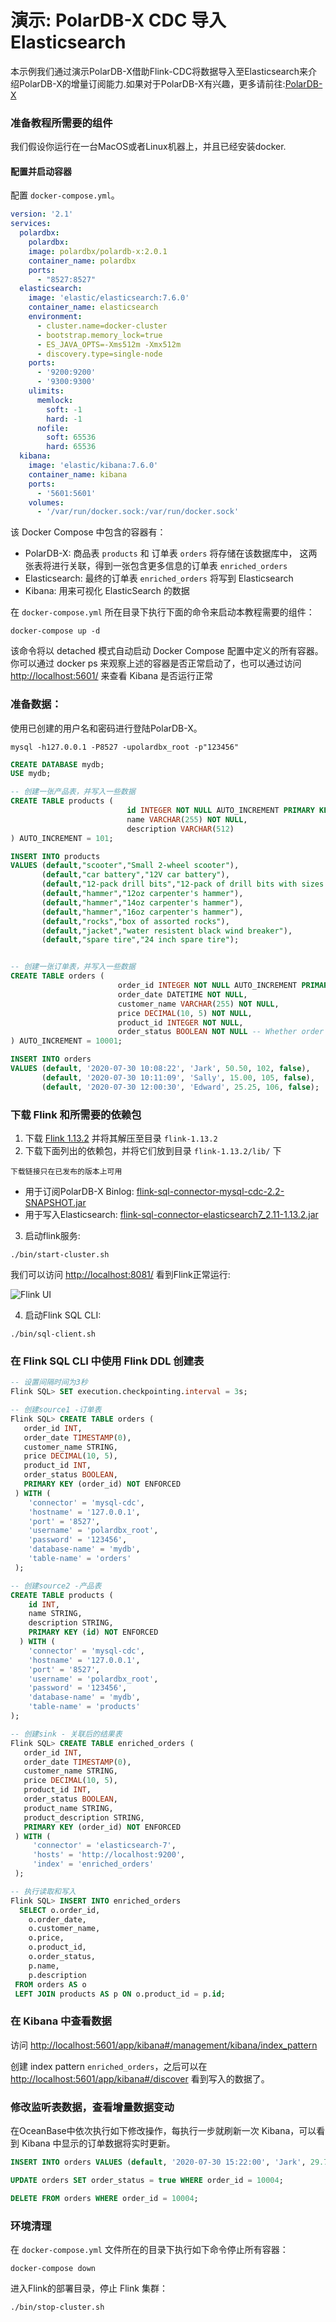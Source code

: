 # 演示: PolarDB-X CDC 导入 Elasticsearch

本示例我们通过演示PolarDB-X借助Flink-CDC将数据导入至Elasticsearch来介绍PolarDB-X的增量订阅能力.如果对于PolarDB-X有兴趣，更多请前往:[PolarDB-X](https://github.com/ApsaraDB/galaxysql)

### 准备教程所需要的组件
我们假设你运行在一台MacOS或者Linux机器上，并且已经安装docker.

#### 配置并启动容器

配置 `docker-compose.yml`。

```yaml
version: '2.1'
services:
  polardbx:
    polardbx:
    image: polardbx/polardb-x:2.0.1
    container_name: polardbx
    ports:
      - "8527:8527"
  elasticsearch:
    image: 'elastic/elasticsearch:7.6.0'
    container_name: elasticsearch
    environment:
      - cluster.name=docker-cluster
      - bootstrap.memory_lock=true
      - ES_JAVA_OPTS=-Xms512m -Xmx512m
      - discovery.type=single-node
    ports:
      - '9200:9200'
      - '9300:9300'
    ulimits:
      memlock:
        soft: -1
        hard: -1
      nofile:
        soft: 65536
        hard: 65536
  kibana:
    image: 'elastic/kibana:7.6.0'
    container_name: kibana
    ports:
      - '5601:5601'
    volumes:
      - '/var/run/docker.sock:/var/run/docker.sock'
```
该 Docker Compose 中包含的容器有：
- PolarDB-X: 商品表 `products` 和 订单表 `orders` 将存储在该数据库中， 这两张表将进行关联，得到一张包含更多信息的订单表 `enriched_orders`
- Elasticsearch: 最终的订单表 `enriched_orders` 将写到 Elasticsearch
- Kibana: 用来可视化 ElasticSearch 的数据

在 `docker-compose.yml` 所在目录下执行下面的命令来启动本教程需要的组件：

```shell
docker-compose up -d
```
该命令将以 detached 模式自动启动 Docker Compose 配置中定义的所有容器。你可以通过 docker ps 来观察上述的容器是否正常启动了，也可以通过访问 [http://localhost:5601/](http://localhost:5601/) 来查看 Kibana 是否运行正常


### 准备数据：

使用已创建的用户名和密码进行登陆PolarDB-X。

```shell
mysql -h127.0.0.1 -P8527 -upolardbx_root -p"123456"
```

```sql
CREATE DATABASE mydb;
USE mydb;

-- 创建一张产品表，并写入一些数据
CREATE TABLE products (
                          id INTEGER NOT NULL AUTO_INCREMENT PRIMARY KEY,
                          name VARCHAR(255) NOT NULL,
                          description VARCHAR(512)
) AUTO_INCREMENT = 101;

INSERT INTO products
VALUES (default,"scooter","Small 2-wheel scooter"),
       (default,"car battery","12V car battery"),
       (default,"12-pack drill bits","12-pack of drill bits with sizes ranging from #40 to #3"),
       (default,"hammer","12oz carpenter's hammer"),
       (default,"hammer","14oz carpenter's hammer"),
       (default,"hammer","16oz carpenter's hammer"),
       (default,"rocks","box of assorted rocks"),
       (default,"jacket","water resistent black wind breaker"),
       (default,"spare tire","24 inch spare tire");


-- 创建一张订单表，并写入一些数据
CREATE TABLE orders (
                        order_id INTEGER NOT NULL AUTO_INCREMENT PRIMARY KEY,
                        order_date DATETIME NOT NULL,
                        customer_name VARCHAR(255) NOT NULL,
                        price DECIMAL(10, 5) NOT NULL,
                        product_id INTEGER NOT NULL,
                        order_status BOOLEAN NOT NULL -- Whether order has been placed
) AUTO_INCREMENT = 10001;

INSERT INTO orders
VALUES (default, '2020-07-30 10:08:22', 'Jark', 50.50, 102, false),
       (default, '2020-07-30 10:11:09', 'Sally', 15.00, 105, false),
       (default, '2020-07-30 12:00:30', 'Edward', 25.25, 106, false);
```

### 下载 Flink 和所需要的依赖包
1. 下载 [Flink 1.13.2](https://archive.apache.org/dist/flink/flink-1.13.2/flink-1.13.2-bin-scala_2.11.tgz) 并将其解压至目录 `flink-1.13.2`
2. 下载下面列出的依赖包，并将它们放到目录 `flink-1.13.2/lib/` 下

```下载链接只在已发布的版本上可用```
- 用于订阅PolarDB-X Binlog: [flink-sql-connector-mysql-cdc-2.2-SNAPSHOT.jar](https://repo1.maven.org/maven2/com/ververica/flink-connector-mysql-cdc/2.2-SNAPSHOT/flink-sql-connector-mysql-cdc-2.2-SNAPSHOT.jar)
- 用于写入Elasticsearch: [flink-sql-connector-elasticsearch7_2.11-1.13.2.jar](https://repo.maven.apache.org/maven2/org/apache/flink/flink-sql-connector-elasticsearch7_2.11/1.13.2/flink-sql-connector-elasticsearch7_2.11-1.13.2.jar)
3. 启动flink服务:
```shell
./bin/start-cluster.sh
```

我们可以访问 [http://localhost:8081/](http://localhost:8081/) 看到Flink正常运行:

![Flink UI](/_static/fig/mysql-postgress-tutorial/flink-ui.png "Flink UI")

4. 启动Flink SQL CLI:
```shell
./bin/sql-client.sh
```

### 在 Flink SQL CLI 中使用 Flink DDL 创建表


```sql
-- 设置间隔时间为3秒                       
Flink SQL> SET execution.checkpointing.interval = 3s;

-- 创建source1 -订单表
Flink SQL> CREATE TABLE orders (
   order_id INT,
   order_date TIMESTAMP(0),
   customer_name STRING,
   price DECIMAL(10, 5),
   product_id INT,
   order_status BOOLEAN,
   PRIMARY KEY (order_id) NOT ENFORCED
 ) WITH (
    'connector' = 'mysql-cdc',
	'hostname' = '127.0.0.1',
	'port' = '8527',
	'username' = 'polardbx_root',
	'password' = '123456',
	'database-name' = 'mydb',
	'table-name' = 'orders'
 );

-- 创建source2 -产品表
CREATE TABLE products (
    id INT,
    name STRING,
    description STRING,
    PRIMARY KEY (id) NOT ENFORCED
  ) WITH (
	'connector' = 'mysql-cdc',
	'hostname' = '127.0.0.1',
	'port' = '8527',
	'username' = 'polardbx_root',
	'password' = '123456',
	'database-name' = 'mydb',
	'table-name' = 'products'
);

-- 创建sink - 关联后的结果表
Flink SQL> CREATE TABLE enriched_orders (
   order_id INT,
   order_date TIMESTAMP(0),
   customer_name STRING,
   price DECIMAL(10, 5),
   product_id INT,
   order_status BOOLEAN,
   product_name STRING,
   product_description STRING,
   PRIMARY KEY (order_id) NOT ENFORCED
 ) WITH (
     'connector' = 'elasticsearch-7',
     'hosts' = 'http://localhost:9200',
     'index' = 'enriched_orders'
 );

-- 执行读取和写入   
Flink SQL> INSERT INTO enriched_orders
  SELECT o.order_id,
    o.order_date,
    o.customer_name,
    o.price,
    o.product_id,
    o.order_status,
    p.name,
    p.description
 FROM orders AS o
 LEFT JOIN products AS p ON o.product_id = p.id;
```

### 在 Kibana 中查看数据

访问  [http://localhost:5601/app/kibana#/management/kibana/index_pattern](http://localhost:5601/app/kibana#/management/kibana/index_pattern) 

创建 index pattern `enriched_orders`，之后可以在 [http://localhost:5601/app/kibana#/discover](http://localhost:5601/app/kibana#/discover) 看到写入的数据了。

### 修改监听表数据，查看增量数据变动

在OceanBase中依次执行如下修改操作，每执行一步就刷新一次 Kibana，可以看到 Kibana 中显示的订单数据将实时更新。

```sql
INSERT INTO orders VALUES (default, '2020-07-30 15:22:00', 'Jark', 29.71, 104, false);

UPDATE orders SET order_status = true WHERE order_id = 10004;

DELETE FROM orders WHERE order_id = 10004;
```

### 环境清理

在 `docker-compose.yml` 文件所在的目录下执行如下命令停止所有容器：

```shell
docker-compose down
```

进入Flink的部署目录，停止 Flink 集群：

```shell
./bin/stop-cluster.sh
```
